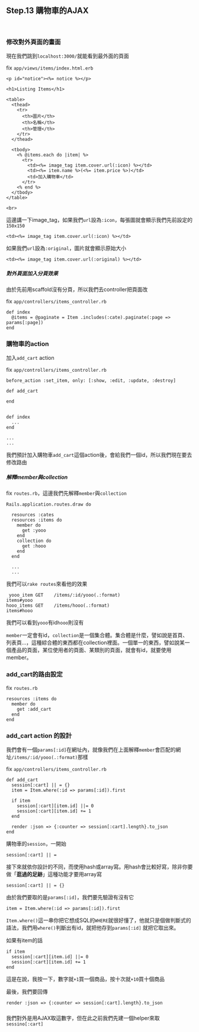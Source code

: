 ## Step.13 購物車的AJAX
<br>

### 修改對外頁面的畫面

現在我們跳到`localhost:3000/`就能看到最外面的頁面

fix `app/views/items/index.html.erb`
```
<p id="notice"><%= notice %></p>

<h1>Listing Items</h1>

<table>
  <thead>
    <tr>
      <th>圖片</th>
      <th>名稱</th>
      <th>管理</th>
    </tr>
  </thead>

  <tbody>
    <% @items.each do |item| %>
      <tr>
        <td><%= image_tag item.cover.url(:icon) %></td>
        <td><%= item.name %>(<%= item.price %>)</td>
        <td>加入購物車</td>
      </tr>
    <% end %>
  </tbody>
</table>

<br>
```

這邊講一下image_tag，如果我們`url`設為`:icon`，每張圖就會顯示我們先前設定的`150x150`
```
<td><%= image_tag item.cover.url(:icon) %></td>
```

如果我們`url`設為`:original`，圖片就會顯示原始大小
```
<td><%= image_tag item.cover.url(:original) %></td>
```


##### 對外頁面加入分頁效果

由於先前用scaffold沒有分頁，所以我們去controller把頁面改

fix `app/controllers/items_controller.rb`
```
def index
  @items = @paginate = Item .includes(:cate).paginate(:page => params[:page])
end
```

###  購物車的action

加入`add_cart` action

fix `app/controllers/items_controller.rb`
```
before_action :set_item, only: [:show, :edit, :update, :destroy]

def add_cart

end


def index
  ...
end

...
...
```

我們預計加入購物車`add_cart`這個action後，會給我們一個id，所以我們現在要去修改路由

#####  解釋member與collection

fix `routes.rb`，這邊我們先解釋`member`與`collection`
```
Rails.application.routes.draw do

  resources :cates
  resources :items do
    member do
      get :yooo
    end
    collection do
      get :hooo
    end
  end

  ...
  ...
```

我們可以`rake routes`來看他的效果
```
 yooo_item GET    /items/:id/yooo(.:format)                    items#yooo
hooo_items GET    /items/hooo(.:format)                        items#hooo
```

我們可以看到`yooo`有id`hooo`則沒有

`member`一定會有id，`collection`是一個集合體。集合體是什麼，譬如說是首頁、列表頁...，這種綜合體的東西都在collection裡面。一個單一的東西，譬如說某一個產品的頁面，某位使用者的頁面、某類別的頁面，就會有id，就要使用member。


###  add_cart的路由設定

fix `routes.rb`
```
resources :items do
  member do
    get :add_cart
  end
end
```

###  add_cart action 的設計

我們會有一個`params[:id]`在網址內，就像我們在上面解釋`member`會匹配的網址`/items/:id/yooo(.:format)`那樣


fix `app/controllers/items_controller.rb`
```
def add_cart
  session[:cart] || = {}
  item = Item.where(:id => params[:id]).first

  if item
    session[:cart][item.id] ||= 0
    session[:cart][item.id] += 1  
  end

  render :json => {:counter => session[:cart].length}.to_json
end
```

購物車的`session`，一開始
```
session[:cart] || =
```

接下來就依你設計的不同，而使用hash或array寫。用hash會比較好寫，除非你要做「**逛過的足跡**」這種功能才要用array寫
```
session[:cart] || = {}
```

由於我們要取的是`params[:id]`，我們要先驗證有沒有它
```
item = Item.where(:id => params[:id]).first
```

`Item.where()`這一串你把它想成SQL的`WHERE`就很好懂了，他就只是個做判斷式的語法，我們用`where()`判斷出有id，就把他存到`params[:id]` 就把它取出來。

如果有item的話
```
if item
  session[:cart][item.id] ||= 0
  session[:cart][item.id] += 1  
end
```
這是在說，我按一下，數字就`+1`買一個商品，按十次就`+10`買十個商品

最後，我們要回傳
```
render :json => {:counter => session[:cart].length}.to_json
```


###

我們對外是用AJAX取這數字，但在此之前我們先建一個helper來取`sessino[:cart]`
